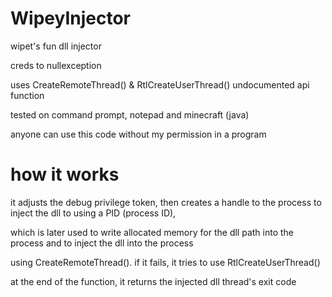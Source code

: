 # WipeyInjector

wipet's fun dll injector

creds to nullexception

uses CreateRemoteThread() & RtlCreateUserThread() undocumented api function

tested on command prompt, notepad and minecraft (java)

anyone can use this code without my permission in a program


# how it works

it adjusts the debug privilege token, then creates a handle to the process to inject the dll to using a PID (process ID),

which is later used to write allocated memory for the dll path into the process and to inject the dll into the process

using CreateRemoteThread(). if it fails, it tries to use RtlCreateUserThread()

at the end of the function, it returns the injected dll thread's exit code
